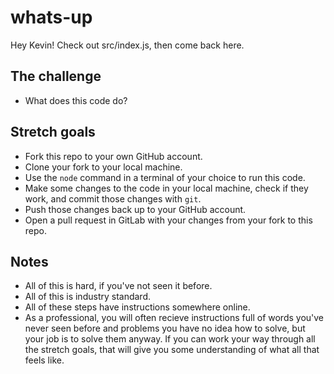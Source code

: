 # whats-up

Hey Kevin! Check out src/index.js, then come back here.

## The challenge
- What does this code do?

## Stretch goals
- Fork this repo to your own GitHub account.
- Clone your fork to your local machine.
- Use the `node` command in a terminal of your choice to run this code.
- Make some changes to the code in your local machine, check if they work, and commit those changes with `git`.
- Push those changes back up to your GitHub account.
- Open a pull request in GitLab with your changes from your fork to this repo.

## Notes
- All of this is hard, if you've not seen it before.
- All of this is industry standard.
- All of these steps have instructions somewhere online.
- As a professional, you will often recieve instructions full of words you've never seen before and problems you have no idea how to solve, but your job is to solve them anyway. If you can work your way through all the stretch goals, that will give you some understanding of what all that feels like.
